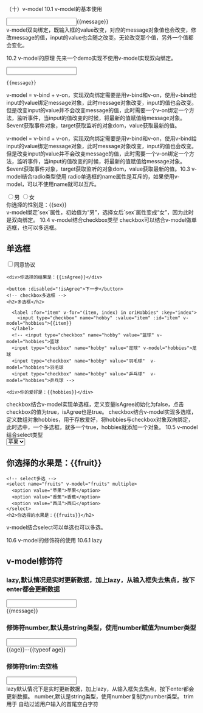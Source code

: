 （十）v-model
10.1 v-model的基本使用

<div id="app">
    <!-- 输入框内容修改，message也修改，修改message，input内容也修改，双向绑定 -->
    <input type="text" v-model="message">{{message}}
  </div>
  <script src="https://cdn.jsdelivr.net/npm/vue@2.6.10/dist/vue.js"></script>
  <script>
    const app = new Vue({
      el:"#app",
      data:{
        message:"zzz"
      }
    })
  </script>
 v-model双向绑定，既输入框的value改变，对应的message对象值也会改变，修改message的值，input的value也会随之改变。无论改变那个值，另外一个值都会变化。

10.2 v-model的原理
 先来一个demo实现不使用v-model实现双向绑定。

<div id="app">
    <!-- v-model = v-bind + v-on -->
    <!-- 输入框内容修改，message也修改，修改message，input内容也修改，双向绑定 -->
    <!-- <input type="text" v-model="message"> -->
    <!-- 实现双向绑定 @input监听输入框事件  -->
    <!-- <input type="text" :value="message" @input="valueChange" > -->
    <!-- $event获取事件对象，$event.target.value获取input值 -->
    <input type="text" :value="message" @input="valueChange($event.target.value)">

```
{{message}}
```

</div>
  <script src="https://cdn.jsdelivr.net/npm/vue@2.6.10/dist/vue.js"></script>
  <script>
    const app = new Vue({
      el:"#app",
      data:{
        message:"zzz"
      },
      methods:{
        // valueChange(event){
        //   console.log("input值改变了");
        //   this.message = event.target.value
        // },
        valueChange(value){
          console.log("input值改变了");
          this.message = value
        }
      }
    })
  </script>
 v-model = v-bind + v-on，实现双向绑定需要是用v-bind和v-on，使用v-bind给input的value绑定message对象，此时message对象改变，input的值也会改变。但是改变input的value并不会改变message的值，此时需要一个v-on绑定一个方法，监听事件，当input的值改变的时候，将最新的值赋值给message对象。$event获取事件对象，target获取监听的对象dom，value获取最新的值。


  
  
 v-model = v-bind + v-on，实现双向绑定需要是用v-bind和v-on，使用v-bind给input的value绑定message对象，此时message对象改变，input的值也会改变。但是改变input的value并不会改变message的值，此时需要一个v-on绑定一个方法，监听事件，当input的值改变的时候，将最新的值赋值给message对象。$event获取事件对象，target获取监听的对象dom，value获取最新的值。10.3 v-model结合radio类型使用
 radio单选框的name属性是互斥的，如果使用v-model，可以不使用name就可以互斥。

<div id="app">
    <!-- name属性radio互斥 使用v-model可以不用name就可以互斥 -->
    <label for="male">
      <input type="radio" id="male" name="sex" value="男" v-model="sex">男
    </label>
    <label for="female">
        <input type="radio" id="female" name="sex" value="女" v-model="sex">女
    </label>
    <div>你选择的性别是：{{sex}}</div>

</div>
  <script src="https://cdn.jsdelivr.net/npm/vue@2.6.10/dist/vue.js"></script>
  <script>
    const app = new Vue({
      el:"#app",
      data:{
        message:"zzz",
        sex:"男"
      },


  
   
```
})
```

</script>
v-model绑定`sex`属性，初始值为“男”，选择女后`sex`属性变成“女”，因为此时是双向绑定。
10.4 v-model结合checkbox类型
 checkbox可以结合v-model做单选框，也可以多选框。

<!DOCTYPE html>

<html lang="en">
<head>
  <meta charset="UTF-8">
  <meta name="viewport" content="width=device-width, initial-scale=1.0">
  <meta http-equiv="X-UA-Compatible" content="ie=edge">
  <title>v-model结合checkbox类型</title>
</head>
<body>
  <div id="app">
    <!-- checkbox单选框 -->
    <h2>单选框</h2>
    <label for="agree">
      <input type="checkbox" id="agree" v-model="isAgree">同意协议
    </label>

```
<div>你选择的结果是：{{isAgree}}</div>

<button :disabled="!isAgree">下一步</button>
<!-- checkbox多选框 -->
<h2>多选框</h2>

  <label :for="item" v-for="(item, index) in oriHobbies" :key="index">
    <input type="checkbox" name="hobby" :value="item" :id="item" v-model="hobbies">{{item}}
  </label>
  <!-- <input type="checkbox" name="hobby" value="篮球" v-model="hobbies">篮球
  <input type="checkbox" name="hobby" value="足球" v-model="hobbies">足球
  <input type="checkbox" name="hobby" value="羽毛球"  v-model="hobbies">羽毛球
  <input type="checkbox" name="hobby" value="乒乓球"  v-model="hobbies">乒乓球 -->

<div>你的爱好是：{{hobbies}}</div>
```

</div>
  <script src="https://cdn.jsdelivr.net/npm/vue@2.6.10/dist/vue.js"></script>
  <script>
    const app = new Vue({
      el:"#app",
      data:{
        message:"zzz",
        isAgree:false,
        hobbies:[],
        oriHobbies:["篮球","足球","羽毛球","乒乓球"]
      },


  
   
```
})
```

</script>
</body>
</html>
checkbox结合v-model实现单选框，定义变量isAgree初始化为false，点击checkbox的值为true，isAgree也是true。
checkbox结合v-model实现多选框，定义数组对象hobbies，用于存放爱好，将hobbies与checkbox对象双向绑定，此时选中，一个多选框，就多一个true，hobbies就添加一个对象。
10.5 v-model结合select类型
<!DOCTYPE html>
<html lang="en">
<head>
  <meta charset="UTF-8">
  <meta name="viewport" content="width=device-width, initial-scale=1.0">
  <meta http-equiv="X-UA-Compatible" content="ie=edge">
  <title>v-model结合select类型</title>
</head>
<body>
  <div id="app">
    <!-- select单选 -->
    <select name="fruit" v-model="fruit">
      <option value="苹果">苹果</option>
      <option value="香蕉">香蕉</option>
      <option value="西瓜">西瓜</option>
    </select>
    <h2>你选择的水果是：{{fruit}}</h2>

```
<!-- select多选 -->
<select name="fruits" v-model="fruits" multiple>
  <option value="苹果">苹果</option>
  <option value="香蕉">香蕉</option>
  <option value="西瓜">西瓜</option>
</select>
<h2>你选择的水果是：{{fruits}}</h2>
```

</div>
  <script src="https://cdn.jsdelivr.net/npm/vue@2.6.10/dist/vue.js"></script>
  <script>
    const app = new Vue({
      el:"#app",
      data:{
        fruit:"苹果",
        fruits:[]
      },


  
   
```
})
```

</script>
</body>
 v-model结合select可以单选也可以多选。

10.6 v-model的修饰符的使用
10.6.1 lazy

<!DOCTYPE html>

<html lang="en">
<head>
  <meta charset="UTF-8">
  <meta name="viewport" content="width=device-width, initial-scale=1.0">
  <meta http-equiv="X-UA-Compatible" content="ie=edge">
  <title>v-model修饰符</title>
</head>
<body>
  <div id="app">
    <h2>v-model修饰符</h2>
    <h3>lazy,默认情况是实时更新数据，加上lazy，从输入框失去焦点，按下enter都会更新数据</h3>
    <input type="text" v-model.lazy="message">
    <div>{{message}}</div>
    <h3>修饰符number,默认是string类型，使用number赋值为number类型</h3>
    <input type="number" v-model.number="age">
    <div>{{age}}--{{typeof age}}</div>
    <h3>修饰符trim:去空格</h3>
    <input type="text" v-model.trim="name">

</div>
  <script src="https://cdn.jsdelivr.net/npm/vue@2.6.10/dist/vue.js"></script>
  <script>
    const app = new Vue({
      el:"#app",
      data:{
        message:"zzz",
        age:18,
        name:"ttt"
      },


  
   
```
})
```

</script>
</body>
</html>
lazy默认情况下是实时更新数据，加上lazy，从输入框失去焦点，按下enter都会更新数据。
number,默认是string类型，使用number复制为number类型。
trim用于 自动过滤用户输入的首尾空白字符
